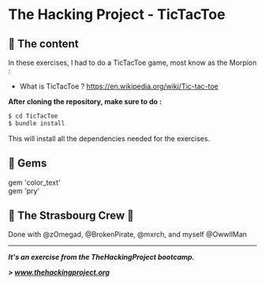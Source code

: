 # The Hacking Project - TicTacToe


## 📰 The content
In these exercises, I had to do a TicTacToe game, most know as the Morpion  :
* What is TicTacToe ?  https://en.wikipedia.org/wiki/Tic-tac-toe

**After cloning the repository, make sure to do :**
```sh
$ cd TicTacToe
$ bundle install
```
This will install all the dependencies needed for the exercises.

## 💎 Gems

gem 'color_text' <br>
gem 'pry'

## :european_post_office: The Strasbourg Crew 💪
Done with @zOmegad, @BrokenPirate, @mxrch, and myself @OwwllMan

<hr>

***It's an exercise from the TheHackingProject bootcamp.***

***> www.thehackingproject.org***

